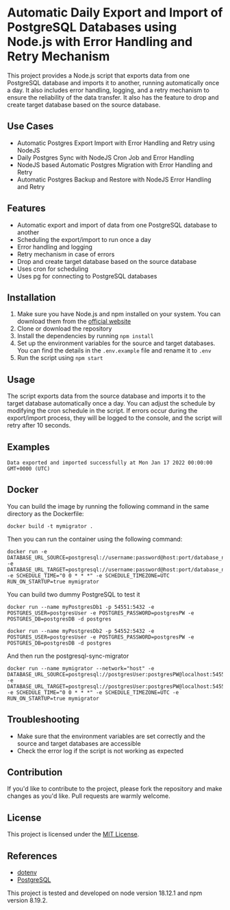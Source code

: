 # Automatic Daily Export and Import of PostgreSQL Databases using Node.js with Error Handling and Retry Mechanism

This project provides a Node.js script that exports data from one PostgreSQL database and imports it to another, running automatically once a day. It also includes error handling, logging, and a retry mechanism to ensure the reliability of the data transfer. It also has the feature to drop and create target database based on the source database.

## Use Cases

- Automatic Postgres Export Import with Error Handling and Retry using NodeJS
- Daily Postgres Sync with NodeJS Cron Job and Error Handling
- NodeJS based Automatic Postgres Migration with Error Handling and Retry
- Automatic Postgres Backup and Restore with NodeJS Error Handling and Retry

## Features

- Automatic export and import of data from one PostgreSQL database to another
- Scheduling the export/import to run once a day
- Error handling and logging
- Retry mechanism in case of errors
- Drop and create target database based on the source database
- Uses cron for scheduling
- Uses pg for connecting to PostgreSQL databases

## Installation

1. Make sure you have Node.js and npm installed on your system. You can download them from the [official website](https://nodejs.org/en/download/)
2. Clone or download the repository
3. Install the dependencies by running `npm install`
4. Set up the environment variables for the source and target databases. You can find the details in the `.env.example` file and rename it to `.env`
5. Run the script using `npm start`

## Usage

The script exports data from the source database and imports it to the target database automatically once a day. You can adjust the schedule by modifying the cron schedule in the script. If errors occur during the export/import process, they will be logged to the console, and the script will retry after 10 seconds.

## Examples
```
Data exported and imported successfully at Mon Jan 17 2022 00:00:00 GMT+0000 (UTC)

```

## Docker

You can build the image by running the following command in the same directory as the Dockerfile:

```
docker build -t mymigrator .
```

Then you can run the container using the following command:

```
docker run -e DATABASE_URL_SOURCE=postgresql://username:password@host:port/database_name -e DATABASE_URL_TARGET=postgresql://username:password@host:port/database_name -e SCHEDULE_TIME="0 0 * * *" -e SCHEDULE_TIMEZONE=UTC RUN_ON_STARTUP=true mymigrator
```

You can build two dummy PostgreSQL to test it

```
docker run --name myPostgresDb1 -p 54551:5432 -e POSTGRES_USER=postgresUser -e POSTGRES_PASSWORD=postgresPW -e POSTGRES_DB=postgresDB -d postgres
```

```
docker run --name myPostgresDb2 -p 54552:5432 -e POSTGRES_USER=postgresUser -e POSTGRES_PASSWORD=postgresPW -e POSTGRES_DB=postgresDB -d postgres
```

And then run the postgresql-sync-migrator

```
docker run --name mymigrator --network="host" -e DATABASE_URL_SOURCE=postgresql://postgresUser:postgresPW@localhost:54551/postgresDB -e DATABASE_URL_TARGET=postgresql://postgresUser:postgresPW@localhost:54552/postgresDB -e SCHEDULE_TIME="0 0 * * *" -e SCHEDULE_TIMEZONE=UTC -e RUN_ON_STARTUP=true mymigrator
```

## Troubleshooting

- Make sure that the environment variables are set correctly and the source and target databases are accessible
- Check the error log if the script is not working as expected

## Contribution

If you'd like to contribute to the project, please fork the repository and make changes as you'd like. Pull requests are warmly welcome.

## License

This project is licensed under the [MIT License](https://opensource.org/licenses/MIT).

## References

- [dotenv](https://www.npmjs.com/package/dotenv)
- [PostgreSQL](https://www.postgresql.org/)

This project is tested and developed on node version 18.12.1 and npm version 8.19.2.
